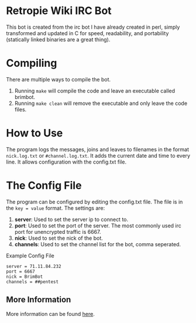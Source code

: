 # Retropie Wiki IRC Bot
This bot is created from the irc bot I have already created in perl, simply
transformed and updated in C for speed, readability, and portability
(statically linked binaries are a great thing).

# Compiling
There are multiple ways to compile the bot.

1. Running `make` will compile the code and leave an executable called brimbot.
2. Running `make clean` will remove the executable and only leave the code files.

# How to Use
The program logs the messages, joins and leaves to filenames in the format
`nick.log.txt` or `#channel.log.txt`. It adds the current date and time to
every line. It allows configuration with the config.txt file.

# The Config File
The program can be configured by editing the config.txt file. The file is in the `key = value` format. The settings are:

1. **server**: Used to set the server ip to connect to.
2. **port**: Used to set the port of the server. The most commonly used irc
   port for unencrypted traffic is 6667.
3. **nick**: Used to set the nick of the bot.
4. **channels**: Used to set the channel list for the bot, comma seperated.

Example Config File

    server = 71.11.84.232
    port = 6667
    nick = BrimBot
    channels = ##pentest

## More Information
More information can be found [here](https://tools.ietf.org/html/rfc1459#section-4.1.6).

